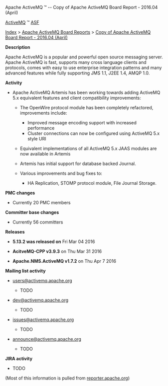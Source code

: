 Apache ActiveMQ ™ -- Copy of Apache ActiveMQ Board Report - 2016.04 (April) 

[ActiveMQ](http://activemq.apache.org "The most popular and powerful open source Message Broker") ™ [ASF](http://www.apache.org "The Apache Software Foundation")

[Index](index.html) > [Apache ActiveMQ Board Reports](apache-activemq-board-reports.html) > [Copy of Apache ActiveMQ Board Report - 2016.04 (April)](copy-of-apache-activemq-board-report-201604-april.html)


**Description**

Apache ActiveMQ is a popular and powerful open source messaging server. Apache ActiveMQ is fast, supports many cross language clients and protocols, comes with easy to use enterprise integration patterns and many advanced features while fully supporting JMS 1.1, J2EE 1.4, AMQP 1.0.

**Activity**

*   Apache ActiveMQ Artemis has been working towards adding ActiveMQ 5.x equivalent features and client compatibility improvements:
    
    *   The OpenWire protocol module has been completely refactored, improvements include:
        
        *   Improved message encoding support with increased performance
        *   Cluster connections can now be configured using ActiveMQ 5.x style URI
            
    *   Equivalent implementations of all ActiveMQ 5.x JAAS modules are now available in Artemis
        
    *   Artemis has initial support for database backed Journal.
        
    *   Various improvements and bug fixes to:
        *   HA Replication, STOMP protocol module, File Journal Storage.
            

**PMC changes**

*   Currently 20 PMC members
    

**Committer base changes**

*   Currently 56 committers
    

**Releases**

*   **5.13.2 was released on** Fri Mar 04 2016
    
*   **AcitveMQ-CPP v3.9.3** on Thu Mar 31 2016
*   **Apache.NMS.ActiveMQ v1.7.2** on Thu Apr 7 2016

**Mailing list activity**

*   [users@activemq.apache.org](mailto:users@activemq.apache.org)
    
    *   TODO
*   [dev@activemq.apache.org](mailto:dev@activemq.apache.org)
    
    *   TODO
*   [issues@activemq.apache.org](mailto:issues@activemq.apache.org)
    
    *   TODO
*   [announce@activemq.apache.org](mailto:announce@activemq.apache.org)
    
    *   TODO

**JIRA activity**

*   TODO
    

(Most of this information is pulled from [reporter.apache.org](https://reporter.apache.org/))

